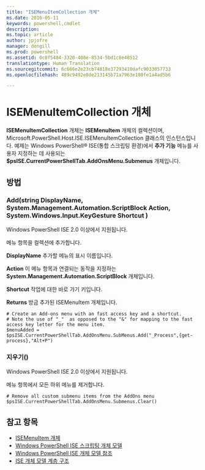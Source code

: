 ```yaml
---
title: "ISEMenuItemCollection 개체"
ms.date: 2016-05-11
keywords: powershell,cmdlet
description: 
ms.topic: article
author: jpjofre
manager: dongill
ms.prod: powershell
ms.assetid: 0c0f5484-3320-408e-8534-5bd1c8e48512
translationtype: Human Translation
ms.sourcegitcommit: 6c666e2e23cb74818e37293410dafc9033057733
ms.openlocfilehash: 489c9492e8de213145b71a7963e180fe1a4ad5b6

---
```


# ISEMenuItemCollection 개체
  **ISEMenuItemCollection** 개체는 **ISEMenuItem** 개체의 컬렉션이며, Microsoft.PowerShell.Host.ISE.ISEMenuItemCollection 클래스의 인스턴스입니다. 예제는 Windows PowerShell® ISE(통합 스크립팅 환경)에서 **추가 기능** 메뉴를 사용자 지정하는 데 사용되는 **$psISE.CurrentPowerShellTab.AddOnsMenu.Submenus** 개체입니다.

## 방법

### Add\(string DisplayName, System.Management.Automation.ScriptBlock Action, System.Windows.Input.KeyGesture Shortcut \)
  Windows PowerShell ISE 2.0 이상에서 지원됩니다. 

 메뉴 항목을 컬렉션에 추가합니다.

 **DisplayName**
 추가할 메뉴의 표시 이름입니다.

 **Action**
 이 메뉴 항목과 연결되는 동작을 지정하는 **System.Management.Automation.ScriptBlock** 개체입니다.

 **Shortcut**
 작업에 대한 바로 가기 키입니다.

 **Returns**
 방금 추가된 ISEMenuItem 개체입니다.

```
# Create an Add-ons menu with an fast access key and a shortcut.
# Note the use of "_"  as opposed to the "&" for mapping to the fast access key letter for the menu item.
$menuAdded = $psISE.CurrentPowerShellTab.AddOnsMenu.SubMenus.Add("_Process",{get-process},"Alt+P")
```

### 지우기\(\)
  Windows PowerShell ISE 2.0 이상에서 지원됩니다. 

 메뉴 항목에서 모든 하위 메뉴를 제거합니다.

```
# Remove all custom submenu items from the AddOns menu
$psISE.CurrentPowerShellTab.AddOnsMenu.Submenus.Clear()

```

## 참고 항목
- [ISEMenuItem 개체](The-ISEMenuItem-Object.md) 
- [Windows PowerShell ISE 스크립팅 개체 모델](The-Windows-PowerShell-ISE-Scripting-Object-Model.md) 
- [Windows PowerShell ISE 개체 모델 참조](Windows-PowerShell-ISE-Object-Model-Reference.md) 
- [ISE 개체 모델 계층 구조](The-ISE-Object-Model-Hierarchy.md)

  



<!--HONumber=Oct16_HO3-->


